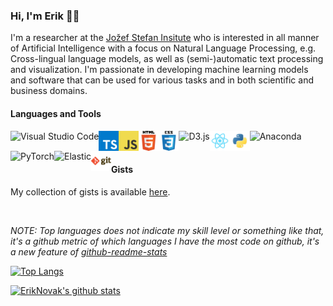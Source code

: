 ### Hi, I'm Erik 👋🏼 

I'm a researcher at the [Jožef Stefan Insitute][job] who is interested in all manner of Artificial Intelligence with a focus on Natural Language Processing, e.g. Cross-lingual language models, as well as (semi-)automatic text processing and visualization. I'm passionate in developing machine learning models and software that can be used for various tasks and in both scientific and business domains.


#### Languages and Tools

<img align="left" height="32" alt="Visual Studio Code" src="https://upload.wikimedia.org/wikipedia/commons/thumb/2/2d/Visual_Studio_Code_1.18_icon.svg/1028px-Visual_Studio_Code_1.18_icon.svg.png" />    
<img align="left" height="32" alt="TypeScript" src="https://raw.githubusercontent.com/github/explore/80688e429a7d4ef2fca1e82350fe8e3517d3494d/topics/typescript/typescript.png" />  
<img align="left" height="32" alt="JavaScript" src="https://raw.githubusercontent.com/github/explore/80688e429a7d4ef2fca1e82350fe8e3517d3494d/topics/javascript/javascript.png" />  
<img align="left" height="32" alt="HTML5" src="https://raw.githubusercontent.com/github/explore/80688e429a7d4ef2fca1e82350fe8e3517d3494d/topics/html/html.png" />  
<img align="left" height="32" alt="CSS" src="https://raw.githubusercontent.com/github/explore/80688e429a7d4ef2fca1e82350fe8e3517d3494d/topics/css/css.png" />  
<img align="left" height="32" alt="D3.js" src="https://camo.githubusercontent.com/722a5cc12c7d40231ebeb8ca6facdc8547e2abf7/68747470733a2f2f64336a732e6f72672f6c6f676f2e737667" />  
<img align="left" height="32" alt="React" src="https://raw.githubusercontent.com/github/explore/80688e429a7d4ef2fca1e82350fe8e3517d3494d/topics/react/react.png" />  
<img align="left" height="32" alt="Python" src="https://raw.githubusercontent.com/github/explore/80688e429a7d4ef2fca1e82350fe8e3517d3494d/topics/python/python.png" />  
<img align="left" height="32" alt="Anaconda" src="https://avatars3.githubusercontent.com/u/22454001?s=200&v=4" />  
<img align="left" height="32" alt="PyTorch" src="https://raw.githubusercontent.com/pytorch/pytorch/master/docs/source/_static/img/pytorch-logo-dark.png" />  
<img align="left" height="32" alt="Elastic" src="https://avatars0.githubusercontent.com/u/6764390?s=200&v=4" />  
<img align="left" height="32" alt="Git" src="https://raw.githubusercontent.com/github/explore/80688e429a7d4ef2fca1e82350fe8e3517d3494d/topics/git/git.png" />

<br />
<br />

#### Gists
My collection of gists is available [here][gists].

<br />

*NOTE: Top languages does not indicate my skill level or something like that, it's a github metric of which languages I have the most code on github, it's a new feature of [github-readme-stats](https://github.com/anuraghazra/github-readme-stats)*

[![Top Langs](https://github-readme-stats.vercel.app/api/top-langs/?username=eriknovak&theme=buefy&layout=compact&card_width=444)](https://github.com/eriknovak)


[![ErikNovak's github stats](https://github-readme-stats.vercel.app/api?username=eriknovak&show_icons=true&theme=buefy&count_private=true)](https://github.com/eriknovak)

[job]: https://ailab.ijs.si/
[gists]: https://gist.github.com/ErikNovak
